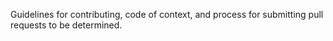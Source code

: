 Guidelines for contributing, code of context, and process for 
submitting pull requests to be determined.
